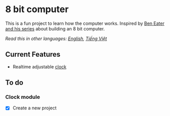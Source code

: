 # 8 bit computer

This is a fun project to learn how the computer works. Inspired by [Ben Eater and his series](http://eater.net) about building an 8 bit computer.

*Read this in other languages: [English](README.md), [Tiếng Việt](README.vn.md)*

## Current Features

* Realtime adjustable [clock](/Clock/README.md)

## To do

### Clock module

- [x] Create a new project

